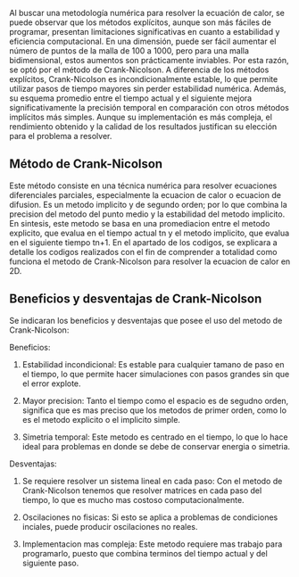 Al buscar una metodología numérica para resolver la ecuación de calor, se puede observar que los métodos explícitos, aunque son más fáciles de programar, presentan limitaciones significativas  en cuanto a estabilidad y eficiencia computacional. En una dimensión, puede ser fácil aumentar el número de puntos de la malla de 100 a 1000, pero para una malla bidimensional, estos aumentos son prácticamente inviables.  Por esta razón, se optó por el método de Crank-Nicolson. A diferencia de los métodos explícitos, Crank-Nicolson es incondicionalmente estable, lo que permite utilizar pasos de tiempo mayores sin perder estabilidad numérica. Además, su esquema promedio entre el tiempo actual y el siguiente mejora significativamente la precisión temporal en comparación con otros métodos implícitos más simples. Aunque su implementación es más compleja, el rendimiento obtenido y la calidad de los resultados justifican su elección para el problema a resolver.

## Método de Crank-Nicolson

Este método consiste en una técnica numérica para resolver ecuaciones diferenciales parciales, especialmente la ecuacion de calor o ecuacion de difusion. Es un metodo implicito y de segundo orden; por lo que combina la precision del metodo del punto medio y la estabilidad del metodo implicito. 
En sintesis, este metodo se basa en una promediacion entre el metodo explicito, que evalua  en el tiempo actual tn y el metodo implicito, que evalua en el siguiente tiempo tn+1. 
En el apartado de los codigos, se explicara a detalle los codigos realizados con el fin de comprender a totalidad como funciona el metodo de Crank-Nicolson para resolver la ecuacion de calor en 2D. 
  
  
## Beneficios y desventajas de Crank-Nicolson 
Se indicaran los beneficios y desventajas que posee el uso del metodo de Crank-Nicolson:

Beneficios:

1) Estabilidad incondicional: Es estable para cualquier tamano de paso en el tiempo, lo que permite hacer simulaciones con pasos grandes sin que el error explote. 

2) Mayor precision: Tanto el tiempo como el espacio es de segudno orden, significa que es mas preciso que los metodos de primer orden, como lo es el metodo explicito o el implicito simple. 

3) Simetria temporal: Este metodo es centrado en el tiempo, lo que lo hace ideal para problemas en donde se debe de conservar energia o simetria. 

Desventajas:

1) Se requiere resolver un sistema lineal en cada paso: Con el metodo de Crank-Nicolson tenemos que resolver matrices en cada paso del tiempo, lo que es mucho mas costoso computacionalmente. 

2) Oscilaciones no fisicas: Si esto se aplica a problemas de condiciones inciales, puede producir oscilaciones no reales.

3) Implementacion mas compleja: Este metodo requiere mas trabajo para programarlo, puesto que combina terminos del tiempo actual y del siguiente paso.
 

